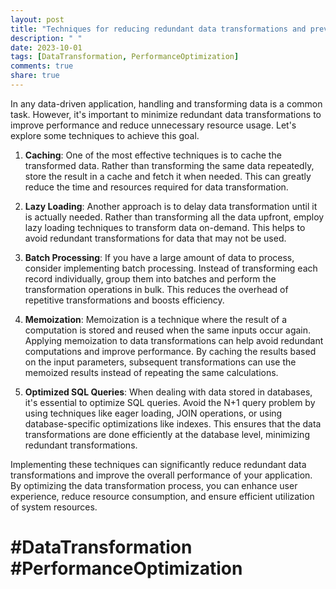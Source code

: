 ```yaml
---
layout: post
title: "Techniques for reducing redundant data transformations and preventing SQL N+1 query problem"
description: " "
date: 2023-10-01
tags: [DataTransformation, PerformanceOptimization]
comments: true
share: true
---
```


In any data-driven application, handling and transforming data is a common task. However, it's important to minimize redundant data transformations to improve performance and reduce unnecessary resource usage. Let's explore some techniques to achieve this goal.

1. **Caching**: One of the most effective techniques is to cache the transformed data. Rather than transforming the same data repeatedly, store the result in a cache and fetch it when needed. This can greatly reduce the time and resources required for data transformation.

2. **Lazy Loading**: Another approach is to delay data transformation until it is actually needed. Rather than transforming all the data upfront, employ lazy loading techniques to transform data on-demand. This helps to avoid redundant transformations for data that may not be used.

3. **Batch Processing**: If you have a large amount of data to process, consider implementing batch processing. Instead of transforming each record individually, group them into batches and perform the transformation operations in bulk. This reduces the overhead of repetitive transformations and boosts efficiency.

4. **Memoization**: Memoization is a technique where the result of a computation is stored and reused when the same inputs occur again. Applying memoization to data transformations can help avoid redundant computations and improve performance. By caching the results based on the input parameters, subsequent transformations can use the memoized results instead of repeating the same calculations.

5. **Optimized SQL Queries**: When dealing with data stored in databases, it's essential to optimize SQL queries. Avoid the N+1 query problem by using techniques like eager loading, JOIN operations, or using database-specific optimizations like indexes. This ensures that the data transformations are done efficiently at the database level, minimizing redundant transformations.

Implementing these techniques can significantly reduce redundant data transformations and improve the overall performance of your application. By optimizing the data transformation process, you can enhance user experience, reduce resource consumption, and ensure efficient utilization of system resources.

# #DataTransformation #PerformanceOptimization